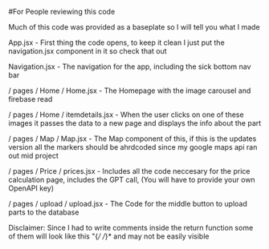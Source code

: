 #For People reviewing this code

Much of this code was provided as a baseplate so I will tell you what I made


App.jsx - First thing the code opens, to keep it clean I just put the navigation.jsx component in it so check that out

Navigation.jsx - The navigation for the app, including the sick bottom nav bar

/ pages / Home / Home.jsx - The Homepage with the image carousel and firebase read

/ pages / Home / itemdetails.jsx - When the user clicks on one of these images it passes the data to a new page and displays the info about the part

/ pages / Map / Map.jsx - The Map component of this, if this is the updates version all the markers should be ahrdcoded since my google maps api ran out mid project

/ pages / Price / prices.jsx - Includes all the code neccesary for the price calculation page, includes the GPT call, (You will have to provide your own OpenAPI key)

/ pages / upload / upload.jsx - The Code for the middle button to upload parts to the database

Disclaimer: Since I had to write comments inside the return function some of them will look like this "{*/ /*}* and may not be easily visible
